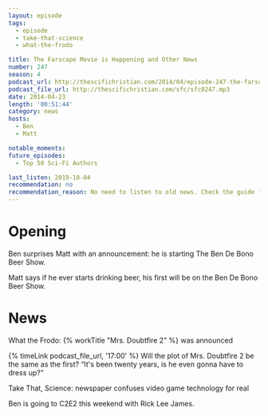 ```yaml
---
layout: episode
tags:
  - episode
  - take-that-science
  - what-the-frodo

title: The Farscape Movie is Happening and Other News
number: 247
season: 4
podcast_url: http://thescifichristian.com/2014/04/episode-247-the-farscape-movie-is-happening-and-other-news/
podcast_file_url: http://thescifichristian.com/sfc/sfc0247.mp3
date: 2014-04-23
length: '00:51:44'
category: news
hosts:
  - Ben
  - Matt

notable_moments: 
future_episodes:
  - Top 50 Sci-Fi Authors

last_listen: 2019-10-04
recommendation: no
recommendation_reason: No need to listen to old news. Check the guide for what's interesting in hindsight.
---
```

# Opening
Ben surprises Matt with an announcement: he is starting The Ben De Bono Beer Show. 

Matt says if he ever starts drinking beer, his first will be on the Ben De Bono Beer Show. 



# News
What the Frodo: {% workTitle "Mrs. Doubtfire 2" %} was announced

<div class="quote">
  {% timeLink podcast_file_url, '17:00' %}
  <span class="quote-context is-size-6">Will the plot of Mrs. Doubtfire 2 be the same as the first?</span>
  <q class="matt">It's been twenty years, is he even gonna have to dress up?</q>
</div>

Take That, Science: newspaper confuses video game technology for real

Ben is going to C2E2 this weekend with Rick Lee James.